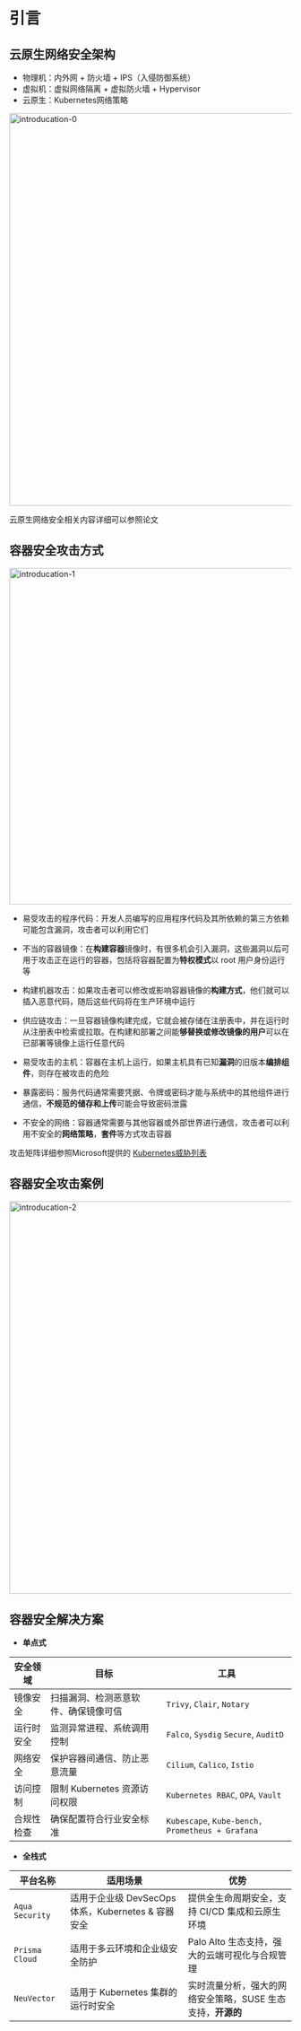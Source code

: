# 引言



## 云原生网络安全架构

- 物理机：内外网 + 防火墙 + IPS（入侵防御系统）
- 虚拟机：虚拟网络隔离 + 虚拟防火墙 + Hypervisor
- 云原生：Kubernetes网络策略

<img src="introducation-0.png"  width="700" alt="introducation-0"/>

<note>云原生网络安全相关内容详细可以参照论文 <resource src="云原生网络安全自动化.pdf" type="file"/></note>



## 容器安全攻击方式

<img src="introducation-1.png"  width="600" alt="introducation-1"/>

- 易受攻击的程序代码：开发人员编写的应用程序代码及其所依赖的第三方依赖可能包含漏洞，攻击者可以利用它们

- 不当的容器镜像：在**构建容器**镜像时，有很多机会引入漏洞，这些漏洞以后可用于攻击正在运行的容器，包括将容器配置为**特权模式**以 root 用户身份运行等
- 构建机器攻击：如果攻击者可以修改或影响容器镜像的**构建方式**，他们就可以插入恶意代码，随后这些代码将在生产环境中运行
- 供应链攻击：一旦容器镜像构建完成，它就会被存储在注册表中，并在运行时从注册表中检索或拉取。在构建和部署之间能**够替换或修改镜像的用户**可以在已部署等镜像上运行任意代码
- 易受攻击的主机：容器在主机上运行，如果主机具有已知**漏洞**的旧版本**编排组件**，则存在被攻击的危险
- 暴露密码：服务代码通常需要凭据、令牌或密码才能与系统中的其他组件进行通信，**不规范的储存和上传**可能会导致密码泄露
- 不安全的网络：容器通常需要与其他容器或外部世界进行通信，攻击者可以利用不安全的**网络策略**，**套件**等方式攻击容器

<note>攻击矩阵详细参照Microsoft提供的 <a href="https://microsoft.github.io/Threat-Matrix-for-Kubernetes/">Kubernetes威胁列表</a></note>



## 容器安全攻击案例

<img src="introducation-2.png"  width="700" alt="introducation-2" thumbnail="true"/>



## 容器安全解决方案

- **单点式**

| 安全领域   | 目标                                 | 工具                                              |
| ---------- | ------------------------------------ | ------------------------------------------------- |
| 镜像安全   | 扫描漏洞、检测恶意软件、确保镜像可信 | `Trivy`, `Clair`, `Notary`                        |
| 运行时安全 | 监测异常进程、系统调用控制           | `Falco`, `Sysdig` `Secure`, `AuditD`              |
| 网络安全   | 保护容器间通信、防止恶意流量         | `Cilium`, `Calico`, `Istio`                       |
| 访问控制   | 限制 Kubernetes 资源访问权限         | `Kubernetes RBAC`, `OPA`, `Vault`                 |
| 合规性检查 | 确保配置符合行业安全标准             | `Kubescape`, `Kube-bench,` `Prometheus + Grafana` |

- **全栈式**

| 平台名称        | 适用场景                                           | 优势                                                        |
| --------------- | -------------------------------------------------- | ----------------------------------------------------------- |
| `Aqua Security` | 适用于企业级 DevSecOps 体系，Kubernetes & 容器安全 | 提供全生命周期安全，支持 CI/CD 集成和云原生环境             |
| `Prisma Cloud`  | 适用于多云环境和企业级安全防护                     | Palo Alto 生态支持，强大的云端可视化与合规管理              |
| `NeuVector`     | 适用于 Kubernetes 集群的运行时安全                 | 实时流量分析，强大的网络安全策略，SUSE 生态支持，**开源的** |